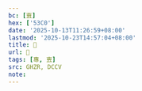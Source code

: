 ```yaml
---
bc: [叀]
hex: ['53C0']
date: '2025-10-13T11:26:59+08:00'
lastmod: '2025-10-23T14:57:04+08:00'
title: 󰔲
url: 󰔲
tags: [專, 叀]
src: GHZR, DCCV
note:
---
```


